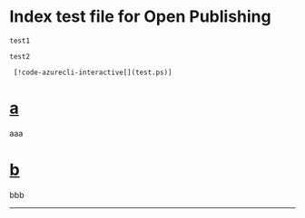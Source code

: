 # Index test file for Open Publishing

```azurecli
test1
```

```azurecli-interactive
test2
```

     [!code-azurecli-interactive[](test.ps)]
     
     
# [a](#tab/a/b)
aaa
# [b](#tab/b/c)
bbb
- - -
